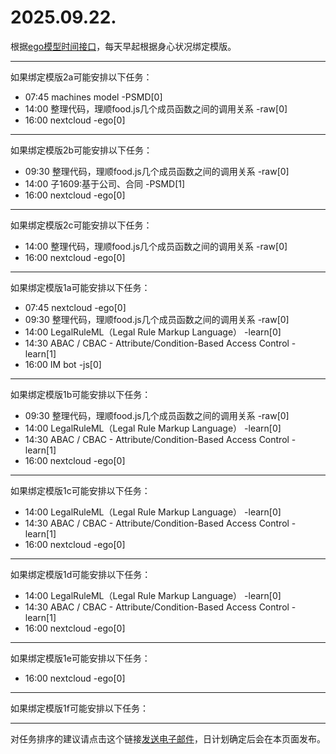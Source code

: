 # 2025.09.22.

根据[ego模型时间接口](https://gitee.com/hyg/blog/blob/master/timeflow.md)，每天早起根据身心状况绑定模版。

---
如果绑定模版2a可能安排以下任务：

- 07:45	machines model -PSMD[0]
- 14:00	整理代码，理顺food.js几个成员函数之间的调用关系 -raw[0]
- 16:00	nextcloud -ego[0]

---
如果绑定模版2b可能安排以下任务：

- 09:30	整理代码，理顺food.js几个成员函数之间的调用关系 -raw[0]
- 14:00	子1609:基于公司、合同 -PSMD[1]
- 16:00	nextcloud -ego[0]

---
如果绑定模版2c可能安排以下任务：

- 14:00	整理代码，理顺food.js几个成员函数之间的调用关系 -raw[0]
- 16:00	nextcloud -ego[0]

---
如果绑定模版1a可能安排以下任务：

- 07:45	nextcloud -ego[0]
- 09:30	整理代码，理顺food.js几个成员函数之间的调用关系 -raw[0]
- 14:00	LegalRuleML（Legal Rule Markup Language） -learn[0]
- 14:30	ABAC / CBAC - Attribute/Condition-Based Access Control -learn[1]
- 16:00	IM bot -js[0]

---
如果绑定模版1b可能安排以下任务：

- 09:30	整理代码，理顺food.js几个成员函数之间的调用关系 -raw[0]
- 14:00	LegalRuleML（Legal Rule Markup Language） -learn[0]
- 14:30	ABAC / CBAC - Attribute/Condition-Based Access Control -learn[1]
- 16:00	nextcloud -ego[0]

---
如果绑定模版1c可能安排以下任务：

- 14:00	LegalRuleML（Legal Rule Markup Language） -learn[0]
- 14:30	ABAC / CBAC - Attribute/Condition-Based Access Control -learn[1]
- 16:00	nextcloud -ego[0]

---
如果绑定模版1d可能安排以下任务：

- 14:00	LegalRuleML（Legal Rule Markup Language） -learn[0]
- 14:30	ABAC / CBAC - Attribute/Condition-Based Access Control -learn[1]
- 16:00	nextcloud -ego[0]

---
如果绑定模版1e可能安排以下任务：

- 16:00	nextcloud -ego[0]

---
如果绑定模版1f可能安排以下任务：


---
对任务排序的建议请点击这个链接<a href="mailto:huangyg@mars22.com?subject=关于2025.09.22.任务排序的建议&body=date: 2025.09.22.%0D%0Afile: ../../blog/release/time/d.20250922.md%0D%0A---请勿修改邮件主题及以上内容---%0D%0A">发送电子邮件</a>，日计划确定后会在本页面发布。